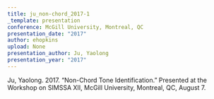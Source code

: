 ```yaml
---
title: ju_non-chord_2017-1
_template: presentation
conference: McGill University, Montreal, QC
presentation_date: "2017"
author: ehopkins
upload: None
presentation_author: Ju, Yaolong
presentation_year: "2017"
---
```

Ju, Yaolong. 2017. “Non-Chord Tone Identification.” Presented at the Workshop on SIMSSA XII, McGill University, Montreal, QC, August 7.